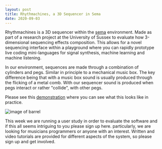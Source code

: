 ```yaml
---
layout: post
title: Rhythmachines, a 3D Sequencer in Sema
date: 2020-09-03
---
```


Rhythmachines is a 3D sequencer within the [sema](https://github.com/mimic-sussex/sema 'sema') environment. Made as part of a research project at the University of Sussex to evaluate how 3-dimensional sequencing effects composition. This allows for a novel sequencing interface within a playground where you can rapidly prototype live coding mini-languages for signal synthesis, machine learning and machine listening.

In our environment, sequences are made through a combination of cylinders and pegs. Similar in principle to a mechanical music box. The key difference being that with a music box sound is usually produced through the flicking of a metal comb. With our sequencer sound is produced when pegs interact or rather "collide", with other pegs.

Please see this [demonstration](https://youtu.be/n6PXqLJToTs 'demonstration') where you can see what this looks like in practice.

![image of barrel](https://upload.wikimedia.org/wikipedia/commons/1/1b/Barrel-organ_1.png)


This week we are running a user study in order to evaluate the software and if this all seems intriguing to you please sign up here. particularly, we are looking for musicians programmers or anyone with an interest. Written and video tutorials are provided for different aspects of the system, so please sign up and get involved.
